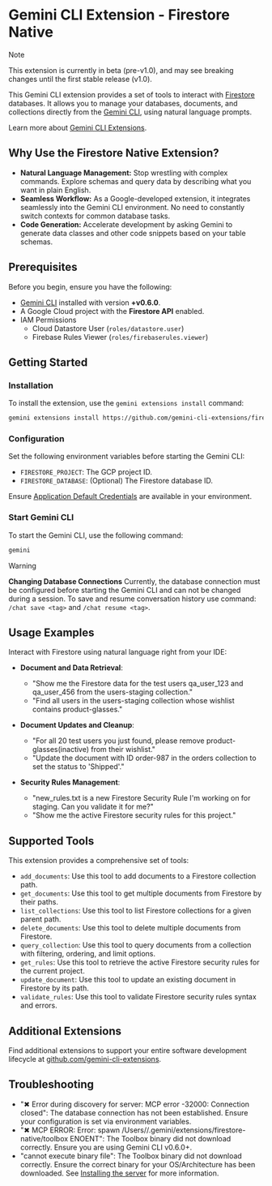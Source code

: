 # Gemini CLI Extension - Firestore Native

> [!NOTE]
> This extension is currently in beta (pre-v1.0), and may see breaking changes until the first stable release (v1.0).

This Gemini CLI extension provides a set of tools to interact with [Firestore](https://cloud.google.com/firestore/docs) databases. It allows you to manage your databases, documents, and collections directly from the [Gemini CLI](https://google-gemini.github.io/gemini-cli/), using natural language prompts.

Learn more about [Gemini CLI Extensions](https://github.com/google-gemini/gemini-cli/blob/main/docs/extensions/index.md).

## Why Use the Firestore Native Extension?

* **Natural Language Management:** Stop wrestling with complex commands. Explore schemas and query data by describing what you want in plain English.
* **Seamless Workflow:** As a Google-developed extension, it integrates seamlessly into the Gemini CLI environment. No need to constantly switch contexts for common database tasks.
* **Code Generation:** Accelerate development by asking Gemini to generate data classes and other code snippets based on your table schemas.

## Prerequisites

Before you begin, ensure you have the following:

*   [Gemini CLI](https://github.com/google-gemini/gemini-cli) installed with version **+v0.6.0**.
*   A Google Cloud project with the **Firestore API** enabled.
*   IAM Permissions
    *   Cloud Datastore User (`roles/datastore.user`)
    *   Firebase Rules Viewer (`roles/firebaserules.viewer`)

## Getting Started

### Installation

To install the extension, use the `gemini extensions install` command:

```bash
gemini extensions install https://github.com/gemini-cli-extensions/firestore-native
```

### Configuration

Set the following environment variables before starting the Gemini CLI:

*   `FIRESTORE_PROJECT`: The GCP project ID.
*   `FIRESTORE_DATABASE`: (Optional) The Firestore database ID.

Ensure [Application Default Credentials](https://cloud.google.com/docs/authentication/gcloud) are available in your environment.

### Start Gemini CLI

To start the Gemini CLI, use the following command:

```bash
gemini
```

> [!WARNING]
> **Changing Database Connections**
> Currently, the database connection must be configured before starting the Gemini CLI and can not be changed during a session.
> To save and resume conversation history use command: `/chat save <tag>` and `/chat resume <tag>`.

## Usage Examples

Interact with Firestore using natural language right from your IDE:

* **Document and Data Retrieval**:

  * "Show me the Firestore data for the test users qa_user_123 and qa_user_456 from the users-staging collection."
  * "Find all users in the users-staging collection whose wishlist contains product-glasses."

* **Document Updates and Cleanup**:
  * "For all 20 test users you just found, please remove product-glasses(inactive) from their wishlist."
  * "Update the document with ID order-987 in the orders collection to set the status to 'Shipped'."

* **Security Rules Management**:
  * "new_rules.txt is a new Firestore Security Rule I'm working on for staging. Can you validate it for me?"
  * "Show me the active Firestore security rules for this project."

## Supported Tools

This extension provides a comprehensive set of tools:

* `add_documents`: Use this tool to add documents to a Firestore collection path.
* `get_documents`: Use this tool to get multiple documents from Firestore by their paths.
* `list_collections`: Use this tool to list Firestore collections for a given parent path.
* `delete_documents`: Use this tool to delete multiple documents from Firestore.
* `query_collection`: Use this tool to query documents from a collection with filtering, ordering, and limit options.
* `get_rules`: Use this tool to retrieve the active Firestore security rules for the current project.
* `update_document`: Use this tool to update an existing document in Firestore by its path.
* `validate_rules`: Use this tool to validate Firestore security rules syntax and errors.

## Additional Extensions

Find additional extensions to support your entire software development lifecycle at [github.com/gemini-cli-extensions](https://github.com/gemini-cli-extensions).

## Troubleshooting

* "✖ Error during discovery for server: MCP error -32000: Connection closed": The database connection has not been established. Ensure your configuration is set via environment variables.
* "✖ MCP ERROR: Error: spawn /Users/<USER>/.gemini/extensions/firestore-native/toolbox ENOENT": The Toolbox binary did not download correctly. Ensure you are using Gemini CLI v0.6.0+.
* "cannot execute binary file": The Toolbox binary did not download correctly. Ensure the correct binary for your OS/Architecture has been downloaded. See [Installing the server](https://googleapis.github.io/genai-toolbox/getting-started/introduction/#installing-the-server) for more information.
